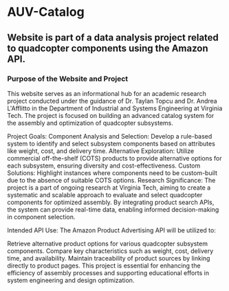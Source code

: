 # AUV-Catalog
## Website is part of a data analysis project related to quadcopter components using the Amazon API.
### Purpose of the Website and Project
This website serves as an informational hub for an academic research project conducted under the guidance of Dr. Taylan Topcu and Dr. Andrea L'Afflitto in the Department of Industrial and Systems Engineering at Virginia Tech. The project is focused on building an advanced catalog system for the assembly and optimization of quadcopter subsystems.

Project Goals:
Component Analysis and Selection: Develop a rule-based system to identify and select subsystem components based on attributes like weight, cost, and delivery time.
Alternative Exploration: Utilize commercial off-the-shelf (COTS) products to provide alternative options for each subsystem, ensuring diversity and cost-effectiveness.
Custom Solutions: Highlight instances where components need to be custom-built due to the absence of suitable COTS options.
Research Significance:
The project is a part of ongoing research at Virginia Tech, aiming to create a systematic and scalable approach to evaluate and select quadcopter components for optimized assembly. By integrating product search APIs, the system can provide real-time data, enabling informed decision-making in component selection.

Intended API Use:
The Amazon Product Advertising API will be utilized to:

Retrieve alternative product options for various quadcopter subsystem components.
Compare key characteristics such as weight, cost, delivery time, and availability.
Maintain traceability of product sources by linking directly to product pages.
This project is essential for enhancing the efficiency of assembly processes and supporting educational efforts in system engineering and design optimization.
